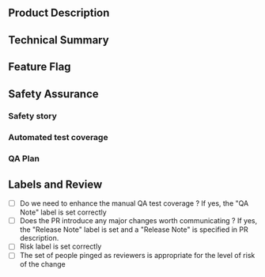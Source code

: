 ## Product Description
<!--
Delete this section if the PR does not contain any visible changes.
For non-invisible changes, describe the user-facing effects.
-->

## Technical Summary
<!--
- Provide a link to the ticket or document which prompted this change.
- Describe the rationale and design decisions.
-->

## Feature Flag
<!-- If this is specific to a feature flag, which one? -->

## Safety Assurance

### Safety story
<!--
Describe:
- how you became confident in this change (such as local testing).
- why the change is inherently safe, and/or plans to limit the defect blast radius.

In particular consider how existing data may be impacted by this change.
-->

### Automated test coverage
<!-- Identify the related test coverage and the conditions it will catch -->

### QA Plan
<!--
- Describe QA plan that (along with test coverage) proves that this PR is regression free.
- Link to QA Ticket
-->

## Labels and Review

- [ ] Do we need to enhance the manual QA test coverage ? If yes, the "QA Note" label is set correctly
- [ ] Does the PR introduce any major changes worth communicating ? If yes, the "Release Note" label is set and a "Release Note" is specified in PR description.
- [ ] Risk label is set correctly
- [ ] The set of people pinged as reviewers is appropriate for the level of risk of the change
